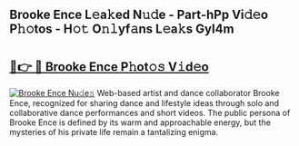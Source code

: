 ## Brooke Ence L𝚎a𝚔ed N𝚞𝚍e - Part-hPp Vi𝚍𝚎o P𝚑𝚘tos - H𝚘𝚝 O𝚗𝚕yf𝚊ns L𝚎a𝚔s GyI4m

# <h2><a href="http://kf92a5.oniu.top/?m=Brooke+Ence">🔗👉 🔴 Brooke Ence P𝚑ot𝚘𝚜 V𝚒d𝚎o</a></h2>

[![Brooke Ence Nu𝚍e𝚜](https://i.imgur.com/0qMVB7G.gif)](http://kf92a5.oniu.top/?m=Brooke+Ence)
Web-based artist and dance collaborator Brooke Ence, recognized for sharing dance and lifestyle ideas through solo and collaborative dance performances and short videos. The public persona of Brooke Ence is defined by its warm and approachable energy, but the mysteries of his private life remain a tantalizing enigma.  
